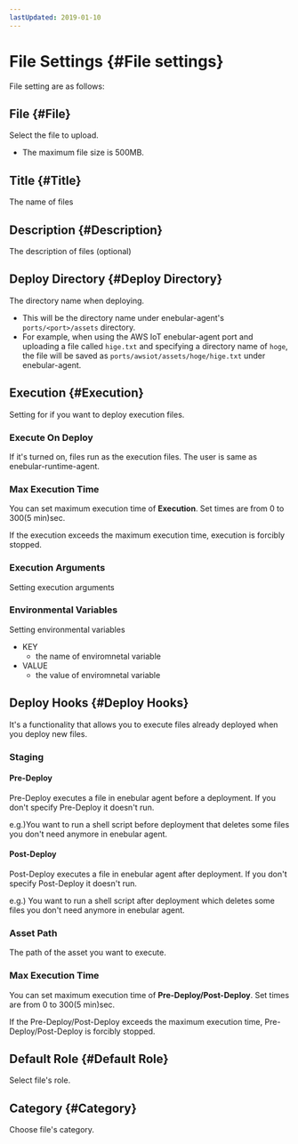```yaml
---
lastUpdated: 2019-01-10
---
```


# File Settings {#File settings}

File setting are as follows:

## File {#File}

Select the file to upload.

- The maximum file size is 500MB.

## Title {#Title}

The name of files

## Description {#Description}

The description of files (optional)

## Deploy Directory {#Deploy Directory}

The directory name when deploying.

- This will be the directory name under enebular-agent's `ports/<port>/assets` directory. 
- For example, when using the AWS IoT enebular-agent port and uploading a file called `hige.txt` and specifying a directory name of `hoge`, the file will be saved as `ports/awsiot/assets/hoge/hige.txt` under enebular-agent.

## Execution {#Execution}

Setting for if you want to deploy execution files.

### Execute On Deploy

If it's turned on, files run as the execution files.
The user is same as enebular-runtime-agent. 

### Max Execution Time

You can set maximum execution time of **Execution**.
Set times are from 0 to 300(5 min)sec.

If the execution exceeds the maximum execution time, execution is forcibly stopped.

### Execution Arguments

Setting execution arguments

### Environmental Variables

Setting environmental variables

- KEY
    - the name of enviromnetal variable
- VALUE
    - the value of enviromnetal variable

## Deploy Hooks {#Deploy Hooks}

It's a functionality that allows you to execute files already deployed when you deploy new files.

### Staging

#### Pre-Deploy

Pre-Deploy executes a file in enebular agent before a deployment.
If you don't specify Pre-Deploy it doesn't run.

e.g.)You want to run a shell script before deployment that deletes some files you don't need anymore in enebular agent.

#### Post-Deploy

Post-Deploy executes a file in enebular agent after deployment.
If you don't specify Post-Deploy it doesn't run.

e.g.) You want to run a shell script after deployment which deletes some files you don't need anymore in enebular agent.

### Asset Path

The path of the asset you want to execute.

### Max Execution Time

You can set maximum execution time of **Pre-Deploy/Post-Deploy**.
Set times are from 0 to 300(5 min)sec.

If the Pre-Deploy/Post-Deploy exceeds the maximum execution time, Pre-Deploy/Post-Deploy is forcibly stopped.

## Default Role {#Default Role}

Select file's role.

## Category {#Category}

Choose file's category.
